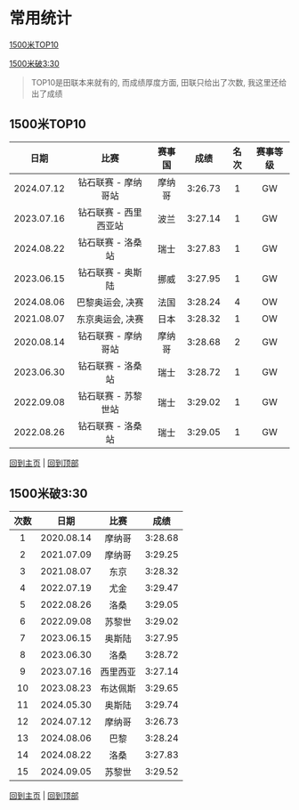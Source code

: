 # 常用统计

[1500米TOP10](#1500米TOP10)

[1500米破3:30](#1500米破3:30)

> TOP10是田联本来就有的, 而成绩厚度方面, 田联只给出了次数, 我这里还给出了成绩

## 1500米TOP10

|    日期    |         比赛          | 赛事国 |  成绩   | 名次 | 赛事等级 |
| :--------: | :-------------------: | :----: | :-----: | :--: | :------: |
| 2024.07.12 |  钻石联赛 - 摩纳哥站  | 摩纳哥 | 3:26.73 |  1   |    GW    |
| 2023.07.16 | 钻石联赛 - 西里西亚站 |  波兰  | 3:27.14 |  1   |    GW    |
| 2024.08.22 |   钻石联赛 - 洛桑站   |  瑞士  | 3:27.83 |  1   |    GW    |
| 2023.06.15 |   钻石联赛 - 奥斯陆   |  挪威  | 3:27.95 |  1   |    GW    |
| 2024.08.06 |   巴黎奥运会, 决赛    |  法国  | 3:28.24 |  4   |    OW    |
| 2021.08.07 |   东京奥运会, 决赛    |  日本  | 3:28.32 |  1   |    OW    |
| 2020.08.14 |  钻石联赛 - 摩纳哥站  | 摩纳哥 | 3:28.68 |  2   |    GW    |
| 2023.06.30 |   钻石联赛 - 洛桑站   |  瑞士  | 3:28.72 |  1   |    GW    |
| 2022.09.08 |  钻石联赛 - 苏黎世站  |  瑞士  | 3:29.02 |  1   |    GW    |
| 2022.08.26 |   钻石联赛 - 洛桑站   |  瑞士  | 3:29.05 |  1   |    GW    |

[回到主页](./Profile.md) | [回到顶部](#常用统计)

## 1500米破3:30

| 次数 |    日期    |   比赛   |  成绩   |
| :--: | :--------: | :------: | :-----: |
|  1   | 2020.08.14 |  摩纳哥  | 3:28.68 |
|  2   | 2021.07.09 |  摩纳哥  | 3:29.25 |
|  3   | 2021.08.07 |   东京   | 3:28.32 |
|  4   | 2022.07.19 |   尤金   | 3:29.47 |
|  5   | 2022.08.26 |   洛桑   | 3:29.05 |
|  6   | 2022.09.08 |  苏黎世  | 3:29.02 |
|  7   | 2023.06.15 |  奥斯陆  | 3:27.95 |
|  8   | 2023.06.30 |   洛桑   | 3:28.72 |
|  9   | 2023.07.16 | 西里西亚 | 3:27.14 |
|  10  | 2023.08.23 | 布达佩斯 | 3:29.65 |
|  11  | 2024.05.30 |  奥斯陆  | 3:29.74 |
|  12  | 2024.07.12 |  摩纳哥  | 3:26.73 |
|  13  | 2024.08.06 |   巴黎   | 3:28.24 |
|  14  | 2024.08.22 |   洛桑   | 3:27.83 |
|  15  | 2024.09.05 |  苏黎世  | 3:29.52 |

[回到主页](./Profile.md) | [回到顶部](#常用统计)